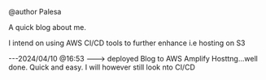 @author Palesa

A quick blog about me. 

I intend on using AWS CI/CD tools to further enhance i.e hosting on S3

---2024/04/10 @16:53 ---> deployed Blog to AWS Amplify Hosttng...well done. 
Quick and easy. I will however still look nto CI/CD
